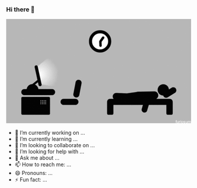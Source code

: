 ### Hi there 👋
<img src="https://raw.githubusercontent.com/krsna540/krsna540/master/tumblr_inline_pj8gz5hoXz1ro5idi_500.webp">

- 🔭 I’m currently working on ...
- 🌱 I’m currently learning ...
- 👯 I’m looking to collaborate on ...
- 🤔 I’m looking for help with ...
- 💬 Ask me about ...
- 📫 How to reach me: ...
- 😄 Pronouns: ...
- ⚡ Fun fact: ...
